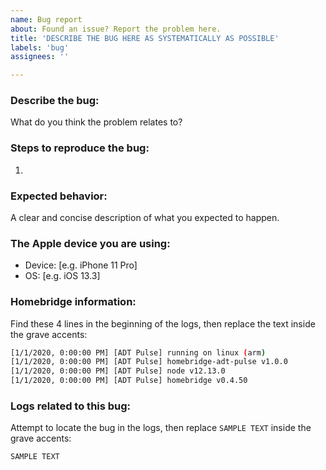 ```yaml
---
name: Bug report
about: Found an issue? Report the problem here.
title: 'DESCRIBE THE BUG HERE AS SYSTEMATICALLY AS POSSIBLE'
labels: 'bug'
assignees: ''

---
```


### Describe the bug:
What do you think the problem relates to?

### Steps to reproduce the bug:
1. 

### Expected behavior:
A clear and concise description of what you expected to happen.

### The Apple device you are using:
- Device: [e.g. iPhone 11 Pro]
- OS: [e.g. iOS 13.3]

### Homebridge information:
Find these 4 lines in the beginning of the logs, then replace the text inside the grave accents:

```sh
[1/1/2020, 0:00:00 PM] [ADT Pulse] running on linux (arm)
[1/1/2020, 0:00:00 PM] [ADT Pulse] homebridge-adt-pulse v1.0.0
[1/1/2020, 0:00:00 PM] [ADT Pulse] node v12.13.0
[1/1/2020, 0:00:00 PM] [ADT Pulse] homebridge v0.4.50
```

### Logs related to this bug:
Attempt to locate the bug in the logs, then replace `SAMPLE TEXT` inside the grave accents:

```sh
SAMPLE TEXT
```
